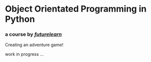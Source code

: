 # Object Orientated Programming in Python 
### a course by *[futurelearn](https://www.futurelearn.com/)*

Creating an adventure game!

work in progress ...
